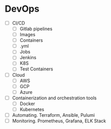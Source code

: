 # DevOps

- [ ] CI/CD
  - [ ] Gitlab pipelines
  - [ ] Images
  - [ ] Containers
  - [ ] .yml
  - [ ] Jobs
  - [ ] Jenkins
  - [ ] K8S
  - [ ] Test Containers
- [ ] Cloud
  - [ ] AWS
  - [ ] GCP
  - [ ] Azure
- [ ] Containerization and orchestration tools
  - [ ] Docker
  - [ ] Kubernetes
- [ ] Automating. Terraform, Ansible, Pulumi
- [ ] Monitoring. Prometheus, Grafana, ELK Stack
